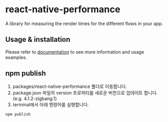 # react-native-performance

A library for measuring the render times for the different flows in your app.

## Usage & installation

Please refer to [documentation](https://shopify.github.io/react-native-performance/docs/fundamentals/getting-started) to see more information and usage examples.

## npm publish
1. packages/react-native-performance 폴더로 이동합니다.
2. package.json 파일의 version 프로퍼티를 새로운 버전으로 업데이트 합니다. (e.g. 4.1.2-zigbang.1)
3. terminal에서 아래 명령어를 실행합니다.
```bash
npm publish
```
